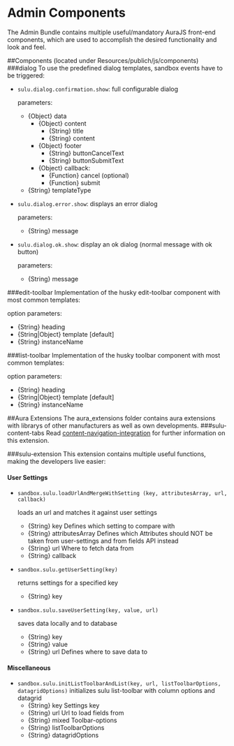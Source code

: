 # Admin Components
The Admin Bundle contains multiple useful/mandatory AuraJS front-end components, which are used to accomplish the desired functionality and look and feel. 


##Components
(located under Resources/publich/js/components)
###dialog
To use the predefined dialog templates, sandbox events have to be triggered:

* `sulu.dialog.confirmation.show`: full configurable dialog
	
	parameters:
	* {Object} data 
		* {Object} content
			* {String} title
			* {String} content
		* {Object} footer
            * {String} buttonCancelText
            * {String} buttonSubmitText
		* {Object} callback:
			* {Function} cancel (optional)
			* {Function} submit
 	* {String} templateType


* `sulu.dialog.error.show`: displays an error dialog
	
	parameters:
	* {String} message

* `sulu.dialog.ok.show`: display an ok dialog (normal message with ok button)
	
	parameters:
	* {String} message		


###edit-toolbar
Implementation of the husky edit-toolbar component with most common templates:

option parameters:

* {String} heading
* {String|Object} template [default]
* {String} instanceName


###list-toolbar
Implementation of the husky toolbar component with most common templates:

option parameters:

* {String} heading
* {String|Object} template [default]
* {String} instanceName


##Aura Extensions
The aura_extensions folder contains aura extensions with librarys of other manufacturers as well as own developments.
###sulu-content-tabs
Read [content-navigation-integration](https://github.com/sulu-cmf/docs/blob/master/developer-documentation/000-foundation/content-navigation-integration.md#-ii-content-tabs-integration-into-the-frontend) for further information on this extension.

###sulu-extension 
This extension contains multiple useful functions, making the developers live easier:

#### User Settings

* `sandbox.sulu.loadUrlAndMergeWithSetting (key, attributesArray, url, callback)`

	loads an url and matches it against user settings
	* {String} key Defines which setting to compare with
	* {String} attributesArray Defines which Attributes should NOT be taken from user-settings and from fields API instead
	* {String} url Where to fetch data from
	* {String} callback

* `sandbox.sulu.getUserSetting(key)`
	
	returns settings for a specified key
	* {String} key

* `sandbox.sulu.saveUserSetting(key, value, url)`

	saves data locally and to database
	* {String} key
	* {String} value
	* {String} url Defines where to save data to


#### Miscellaneous
* `sandbox.sulu.initListToolbarAndList(key, url, listToolbarOptions, datagridOptions)`
	initializes sulu list-toolbar with column options and datagrid
	* {String} key Settings key
	* {String} url Url to load fields from
	* {String} mixed Toolbar-options
	* {String} listToolbarOptions
	* {String} datagridOptions
